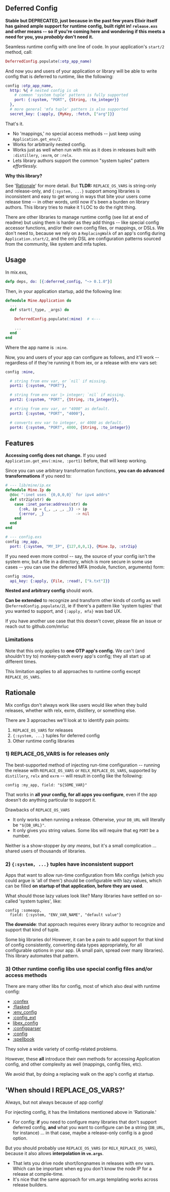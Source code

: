 ## Deferred Config


**Stable but DEPRECATED, just because in the past few years Elixir itself has gained ample support for runtime config, built right in! `release.exs` and other means -- so if you're coming here and wondering if this meets a need for you, you *probably* don't need it.**

Seamless runtime config with one line of code. In
your application's `start/2` method, call:

```elixir
DeferredConfig.populate(:otp_app_name)
```

And now you and users of your application or library
will be able to write config that is deferred to
runtime, like the following:

```elixir
config :otp_app_name,
  http: %{ # nested config is ok
    # common 'system tuple' pattern is fully supported
    port: {:system, "PORT", {String, :to_integer}}
  },
  # more general 'mfa tuple' pattern is also supported
  secret_key: {:apply, {MyKey, :fetch, ["arg"]}}
```

That's it.

- No 'mappings,' no special access methods -- just
  keep using `Application.get_env/2`.
- Works for arbitrarily nested config.
- Works just as well when run with mix as it does
  in releases built with `:distillery`, `:exrm`,
  or `:relx`.
- Lets library authors support the
  common "system tuples" pattern *effortlessly.*

**Why this library?**

See '[Rationale](#rationale)' for more detail. But
**TLDR:** `REPLACE_OS_VARS` is string-only and
release-only, and `{:system, ...}` support among
libraries is inconsistent and easy to get wrong in
ways that bite your users come release time -- in
other words, until now it's been a burden on
library authors. This library tries to make it
1 LOC to do the right thing.

There are other libraries to manage runtime config
(see list at end of readme) but using them is harder
as they add things -- like special config accessor functions,
and/or their own config files, or mappings, or DSLs. We don't
need to, because we rely on a `ReplacingWalk`
of an app's config during `Application.start/2`, and
the only DSL are configuration patterns sourced from
the community, like system and mfa tuples.


## Usage

In mix.exs,

```elixir
defp deps, do: [{:deferred_config, "~> 0.1.0"}]
```

Then, in your application startup, add the following line:

```elixir
defmodule Mine.Application do
  ...
  def start(_type, _args) do

    DeferredConfig.populate(:mine)  # <---

    ...
  end
end
```

Where the app name is `:mine`.

Now, you and users of your app can configure
as follows, and it'll work -- regardless of if they're
running it from iex, or a release with env vars set:

```elixir
config :mine, 

  # string from env var, or `nil` if missing.
  port1: {:system, "PORT"},

  # string from env var |> integer; `nil` if missing.
  port2: {:system, "PORT", {String, :to_integer}},

  # string from env var, or "4000" as default.
  port3: {:system, "PORT", "4000"},

  # converts env var to integer, or 4000 as default.
  port4: {:system, "PORT", 4000, {String, :to_integer}}
```

## Features

**Accessing config does not change.** If you used
`Application.get_env(:mine, :port1)` before, that will
keep working.

Since you can use arbitrary transformation functions,
**you can do advanced transformations** if you need to:

```elixir
# --- lib/mine/ip.ex
defmodule Mine.Ip do
  @doc ":inet uses `{0,0,0,0}` for ipv4 addrs"
  def str2ip(str) do
    case :inet_parse:address(str) do
      {:ok, ip = {_, _, _, _}} -> ip
      {:error, _}              -> nil
    end
  end
end

# --- config.exs 
config :my_app,
  port: {:system, "MY_IP", {127,0,0,1}, {Mine.Ip, :str2ip}
```

If you need even more control -- say, the
source of your config isn't the system env, but a file
in a directory, which is more secure in some use
cases -- you can use the deferred MFA (module, function,
arguments) form:

```elixir
config :mine,
  api_key: {:apply, {File, :read!, ["k.txt"]}}
```

**Nested and arbitrary config** should work.

**Can be extended** to recognize and transform
other kinds of config as well (`DeferredConfig.populate/2`),
ie if there's a pattern like 'system tuples' that you
wanted to support, and `{:apply, mfa}` was bad UX.

If you have another use case that this doesn't cover, 
please file an issue or reach out to github.com/mrluc

### Limitations

Note that this only applies to **one OTP app's config.**
We can't (and shouldn't try to) monkey-patch every app's 
config; they all start up at different times.

This limitation applies to all approaches to runtime
config except `REPLACE_OS_VARS`.


## Rationale

Mix configs don't always work like users would
like when they build releases, whether with relx, exrm, 
distillery, or something else.

There are 3 approaches we'll look at to identify pain points:

1. `REPLACE_OS_VARS` for releases
2. `{:system, ...}` tuples for deferred config
3. Other runtime config libraries


### 1) REPLACE_OS_VARS is for releases only

The best-supported method
of injecting run-time configuration -- running the release
with `REPLACE_OS_VARS` or `RELX_REPLACE_OS_VARS`, supported 
by `distillery`, `relx` and `exrm` -- will result in 
config like the following:

    config :my_app, field: "${SOME_VAR}"

That works in **all your config, for all apps you configure**,
even if the app doesn't do anything particular to support it.

Drawbacks of `REPLACE_OS_VARS`
  
  - It only works when running a release.
    Otherwise, your `DB_URL` will literally be `"${DB_URL}"`.
  - It only gives you string values. Some libs will require
    that eg `PORT` be a number.

Neither is a show-stopper *by any means*, but it's
a small complication ... shared users of thousands of
libraries.
  
### 2) `{:system, ...}` tuples have inconsistent support
  
Apps that want to allow
run-time configuration from Mix configs (which you could
argue is 'all of them') should be configurable
with lazy values, which can be filled **on startup of 
that application, before they are used**.

What should those lazy values look like? Many libraries have 
settled on so-called 'system tuples', like:

    config :someapp, 
      field: {:system, "ENV_VAR_NAME", "default value"}

**The downside**: that approach requires every
library author to recognize and support that kind
of tuple. 

Some big libraries do! However, it can be a pain to add 
support for that kind of config consistently, converting 
data types appropriately, for all configurable options in 
your app. (A small pain, spread over many libraries).
This library automates that pattern.


### 3) Other runtime config libs use special config files and/or access methods

There are many other libs for config, most of which also
deal with runtime config:

- [:confex](https://hexdocs.pm/confex)
- [:flasked](https://hexdocs.pm/flasked)
- [:env_config](https://hexdocs.pm/env_config)
- [:config_ext](https://hexdocs.pm/config_ext)
- [libex_config](https://hex.pm/packages/libex_config)
- [:configparser](https://hexdocs.pm/configparser_ex)
- [:config](https://hexdocs.pm/config)
- [:spellbook](https://hex.pm/packages/spellbook)

They solve a wide variety of config-related problems.

However, these **all** introduce their own methods for
accessing Application config, and other complexity
as well (mappings, config files, etc).

We avoid that, by doing a replacing walk on the
app's config at startup.


## 'When should I REPLACE_OS_VARS?'

Always, but not always because of app config!

For injecting config, it has the limitations
mentioned above in 'Rationale.'

- For config: **if** you need to configure many libraries that don't
support deferred config, **and** what you want to configure
can be a string (`DB_URL`, for instance) ... in
that case, maybe a release-only config is a good option.

But you should probably use `REPLACE_OS_VARS`
(or `RELX_REPLACE_OS_VARS`), because it also
allows **interpolation in `vm.args`**.

- That lets you drive node short/longnames in releases with env vars.
  Which can be important when eg you don't know the node
  IP for a release at compile-time.
- It's nice that the same approach for vm.args templating
  works across release builders.

